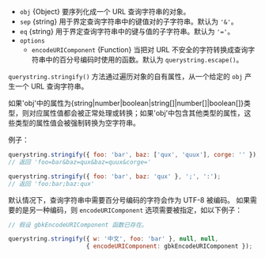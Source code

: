 <!-- YAML
added: v0.1.25
-->

* `obj` {Object} 要序列化成一个 URL 查询字符串的对象。
* `sep` {string} 用于界定查询字符串中的键值对的子字符串。默认为 `'&'`。
* `eq` {string} 用于界定查询字符串中的键与值的子字符串。默认为 `'='`。
* `options`
  * `encodeURIComponent` {Function} 当把对 URL 不安全的字符转换成查询字符串中的百分号编码时使用的函数。默认为 `querystring.escape()`。

`querystring.stringify()` 方法通过遍历对象的自有属性，从一个给定的 `obj` 产生一个 URL 查询字符串。

如果'obj'中的属性为{string|number|boolean|string[]|number[]|boolean[]}类型，则对应属性值都会被正常处理或转换；如果'obj'中包含其他类型的属性，这些类型的属性值会被强制转换为空字符串。

例子：

```js
querystring.stringify({ foo: 'bar', baz: ['qux', 'quux'], corge: '' });
// 返回 'foo=bar&baz=qux&baz=quux&corge='

querystring.stringify({ foo: 'bar', baz: 'qux' }, ';', ':');
// 返回 'foo:bar;baz:qux'
```

默认情况下，查询字符串中需要百分号编码的字符会作为 UTF-8 被编码。
如果需要的是另一种编码，则 `encodeURIComponent` 选项需要被指定，如以下例子：

```js
// 假设 gbkEncodeURIComponent 函数已存在。

querystring.stringify({ w: '中文', foo: 'bar' }, null, null,
                      { encodeURIComponent: gbkEncodeURIComponent });
```


